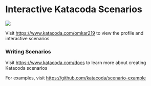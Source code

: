 # Interactive Katacoda Scenarios

[![](http://shields.katacoda.com/katacoda/omkar219/count.svg)](https://www.katacoda.com/omkar219 "Get your profile on Katacoda.com")

Visit https://www.katacoda.com/omkar219 to view the profile and interactive scenarios

### Writing Scenarios
Visit https://www.katacoda.com/docs to learn more about creating Katacoda scenarios

For examples, visit https://github.com/katacoda/scenario-example
